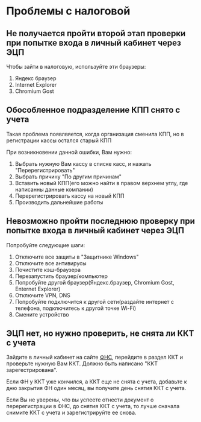 # Проблемы с налоговой
## Не получается пройти второй этап проверки при попытке входа в личный кабинет через ЭЦП
Чтобы зайти в налоговую, используйте эти браузеры:
1. Яндекс браузер
2. Internet Explorer
3. Chromium Gost

## Обособленное подразделение КПП снято с учета
Такая проблема появлвяется, когда организация сменила КПП, но в регистрации кассы остался старый КПП

При возникновении данной ошибки, Вам нужно:

1. Выбрать нужную Вам кассу в списке касс, и нажать "Перерегистрировать"
2. Выбрать причину "По другим причинам"
3. Вставить новый КПП(его можно найти в правом верхнем углу, где написанны данные компании)
4. Перерегистрировать кассу на новый КПП
5. Производить дальнейшие работы

## Невозможно пройти последнюю проверку при попытке входа в личный кабинет через ЭЦП
Попробуйте следующие шаги:

1. Отключите все защиты в "Защитнике Windows"
2. Отключите все антивирусы
3. Почистите кэш-браузера
4. Перезапустить браузер/компьютер
5. Попробуйте другой браузер(Яндекс.браузер, Chromium Gost, Enternet Explorer)
6. Отключите VPN, DNS
7. Попробуйте подключится к другой сети(раздайте интернет с телефона, подключитесь к другой точке Wi-Fi)
8. Смените устройство

## ЭЦП нет, но нужно проверить, не снята ли ККТ с учета

Зайдите в личный кабинет на сайте [ФНС](https://www.nalog.gov.ru), перейдите в раздел ККТ и проверьте нужную Вам ККТ. Должно быть написано "ККТ зарегестрирована".

Если ФН у ККТ уже кончился, а ККТ еще не снята с учета, добавьте к дню закрытия ФН один месяц, вы получите день снятия ККТ с учета.

Если Вы не уверены, что вы успеете отнести документ о перерегистрации в ФНС, до снятия ККТ с учета, то лучше сначала снимите ККТ с учета и зарегистрируйте ее снова.
